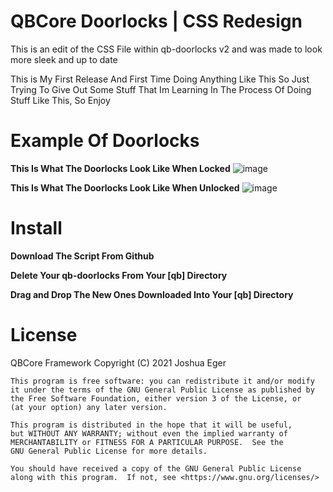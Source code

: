 # QBCore Doorlocks | CSS Redesign 

This is an edit of the CSS File within qb-doorlocks v2 and was made to look more sleek and up to date

This is My First Release And First Time Doing Anything Like This So Just Trying To Give Out Some Stuff That Im Learning In The Process Of Doing Stuff Like This, So Enjoy

# Example Of Doorlocks 

**This Is What The Doorlocks Look Like When Locked**
![image](https://media.discordapp.net/attachments/1332133273911955502/1353482745455575050/Doorlocks_Locked.png?ex=67e1d089&is=67e07f09&hm=dcd0ce56d32b2e9d87d8c823179f5f17e9b20ce036619f5d1e56dc4b16e91e00&=&format=webp&quality=lossless&width=928&height=522)

**This Is What The Doorlocks Look Like When Unlocked**
![image](https://media.discordapp.net/attachments/1332133273911955502/1353482746147897394/Doorlocks_Unlocked.png?ex=67e1d089&is=67e07f09&hm=88f546f58bb5859132a026067199e7327286c35a681548b7fd82c856bd96e013&=&format=webp&quality=lossless&width=928&height=522)

# Install 

**Download The Script From Github**

**Delete Your qb-doorlocks From Your [qb] Directory**

**Drag and Drop The New Ones Downloaded Into Your [qb] Directory**

# License
QBCore Framework Copyright (C) 2021 Joshua Eger

    This program is free software: you can redistribute it and/or modify
    it under the terms of the GNU General Public License as published by
    the Free Software Foundation, either version 3 of the License, or
    (at your option) any later version.

    This program is distributed in the hope that it will be useful,
    but WITHOUT ANY WARRANTY; without even the implied warranty of
    MERCHANTABILITY or FITNESS FOR A PARTICULAR PURPOSE.  See the
    GNU General Public License for more details.

    You should have received a copy of the GNU General Public License
    along with this program.  If not, see <https://www.gnu.org/licenses/>

